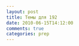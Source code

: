 ```yaml
---
layout: post
title: Темы для 192
date: 2010-06-15T14:12:00
comments: true
categories: prep
---
```


